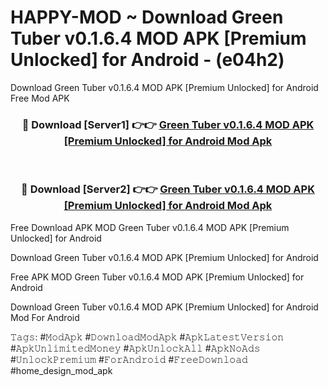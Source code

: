 # HAPPY-MOD ~ Download Green Tuber v0.1.6.4 MOD APK [Premium Unlocked] for Android - (e04h2)
Download Green Tuber v0.1.6.4 MOD APK [Premium Unlocked] for Android Free Mod APK

<div align="center">
<h3>🔴 Download [Server1] 👉👉 <a href="https://apk-comot.site?title=Green_Tuber_v0.1.6.4_MOD_APK_[Premium_Unlocked]_for_Android">Green Tuber v0.1.6.4 MOD APK [Premium Unlocked] for Android Mod Apk</a></h3><br>

<h3>🔴 Download [Server2] 👉👉 <a href="https://apk-comot.site?title=Green_Tuber_v0.1.6.4_MOD_APK_[Premium_Unlocked]_for_Android">Green Tuber v0.1.6.4 MOD APK [Premium Unlocked] for Android Mod Apk</a></h3>
</div>


Free Download APK MOD Green Tuber v0.1.6.4 MOD APK [Premium Unlocked] for Android

Download Green Tuber v0.1.6.4 MOD APK [Premium Unlocked] for Android 

Free APK MOD Green Tuber v0.1.6.4 MOD APK [Premium Unlocked] for Android 

Download Green Tuber v0.1.6.4 MOD APK [Premium Unlocked] for Android Mod For Android

𝚃𝚊𝚐𝚜: #𝙼𝚘𝚍𝙰𝚙𝚔 #𝙳𝚘𝚠𝚗𝚕𝚘𝚊𝚍𝙼𝚘𝚍𝙰𝚙𝚔 #𝙰𝚙𝚔𝙻𝚊𝚝𝚎𝚜𝚝𝚅𝚎𝚛𝚜𝚒𝚘𝚗 #𝙰𝚙𝚔𝚄𝚗𝚕𝚒𝚖𝚒𝚝𝚎𝚍𝙼𝚘𝚗𝚎𝚢 #𝙰𝚙𝚔𝚄𝚗𝚕𝚘𝚌𝚔𝙰𝚕𝚕 #𝙰𝚙𝚔𝙽𝚘𝙰𝚍𝚜 #𝚄𝚗𝚕𝚘𝚌𝚔𝙿𝚛𝚎𝚖𝚒𝚞𝚖 #𝙵𝚘𝚛𝙰𝚗𝚍𝚛𝚘𝚒𝚍 #𝙵𝚛𝚎𝚎𝙳𝚘𝚠𝚗𝚕𝚘𝚊𝚍 #home_design_mod_apk